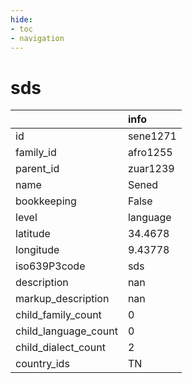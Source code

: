 ```yaml
---
hide:
- toc
- navigation
---
```

# sds
|                      | info     |
|:---------------------|:---------|
| id                   | sene1271 |
| family_id            | afro1255 |
| parent_id            | zuar1239 |
| name                 | Sened    |
| bookkeeping          | False    |
| level                | language |
| latitude             | 34.4678  |
| longitude            | 9.43778  |
| iso639P3code         | sds      |
| description          | nan      |
| markup_description   | nan      |
| child_family_count   | 0        |
| child_language_count | 0        |
| child_dialect_count  | 2        |
| country_ids          | TN       |